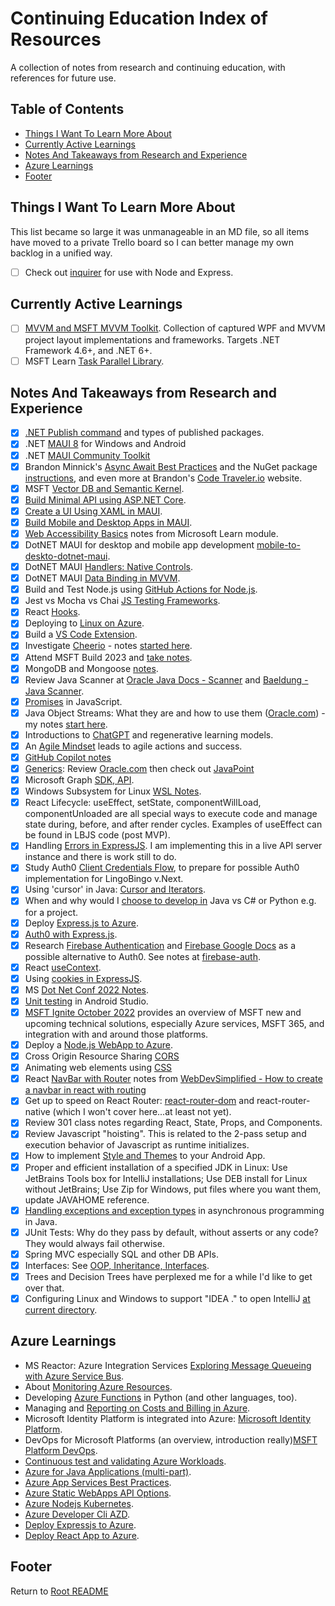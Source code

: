 # Continuing Education Index of Resources

A collection of notes from research and continuing education, with references for future use.

## Table of Contents

- [Things I Want To Learn More About](#things-i-want-to-learn-more-about)
- [Currently Active Learnings](#currently-active-learnings)
- [Notes And Takeaways from Research and Experience](#notes-and-takeaways-from-research-and-experience)
- [Azure Learnings](#azure-learnings)
- [Footer](#footer)

## Things I Want To Learn More About

This list became so large it was unmanageable in an MD file, so all items have moved to a private Trello board so I can better manage my own backlog in a unified way.

- [ ] Check out [inquirer](https://www.npmjs.com/package/inquirer) for use with Node and Express.

## Currently Active Learnings

- [ ] [MVVM and MSFT MVVM Toolkit](./dotnet-wpf-mvvm-learnings.md). Collection of captured WPF and MVVM project layout implementations and frameworks. Targets .NET Framework 4.6+, and .NET 6+.
- [ ] MSFT Learn [Task Parallel Library](./dotnet-taskparallellibrary-notes.md).

## Notes And Takeaways from Research and Experience

- [x] [.NET Publish command](./dotnet-publishing-apps.html) and types of published packages.
- [x] .NET [MAUI 8](https://learn.microsoft.com/en-us/dotnet/maui/what-is-maui?view=net-maui-8.0) for Windows and Android
- [x] .NET [MAUI Community Toolkit](https://github.com/CommunityToolkit/Maui)
- [x] Brandon Minnick's [Async Await Best Practices](https://github.com/brminnick/AsyncAwaitBestPractices) and the NuGet package [instructions](https://www.nuget.org/packages/AsyncAwaitBestPractices.MVVM/#asyncawaitbestpracticesmvvm-2), and even more at Brandon's [Code Traveler.io](https://codetraveler.io/) website.
- [x] MSFT [Vector DB and Semantic Kernel](./msft-semantickernel-vectordb.html).
- [x] [Build Minimal API using ASP.NET Core](./aspdotnet-learnings.html).
- [x] [Create a UI Using XAML in MAUI](./dotnet-maui-learnings.html#create-a-ui-in-a-dotnet-maui-app-by-using-xaml).
- [x] [Build Mobile and Desktop Apps in MAUI](./dotnet-maui-learnings.html#build-mobile-and-desktop-apps-training-notes).
- [x] [Web Accessibility Basics](./web-accessibility-basics.html) notes from Microsoft Learn module.
- [x] DotNET MAUI for desktop and mobile app development [mobile-to-deskto-dotnet-maui](./mobile-to-desktop-dotnet-maui.html).
- [x] DotNET MAUI [Handlers: Native Controls](./maui-handlers-native-controls.html).
- [x] DotNET MAUI [Data Binding in MVVM](./maui-databinding-mvvm.html).
- [x] Build and Test Node.js using [GitHub Actions for Node.js](./github-actions-build-test-node.html).
- [x] Jest vs Mocha vs Chai [JS Testing Frameworks](./js-testing-frameworks.html).
- [x] React [Hooks](./react-hooks.html).
- [x] Deploying to [Linux on Azure](./linux-on-azure.html).
- [x] Build a [VS Code Extension](./build-vscode-extension.html).
- [x] Investigate [Cheerio](https://cheerio.js.org/) - notes [started here](cheerio.html).
- [x] Attend MSFT Build 2023 and [take notes](./msbuild-20230-notes.html).
- [x] MongoDB and Mongoose [notes](../code301-files/mongo-and-mongoose.html).
- [x] Review Java Scanner at [Oracle Java Docs - Scanner](https://docs.oracle.com/javase/8/docs/api/java/util/Scanner.html) and [Baeldung - Java Scanner](https://www.baeldung.com/java-scanner).
- [x] [Promises](./promises-promises.html) in JavaScript.
- [x] Java Object Streams: What they are and how to use them ([Oracle.com](https://docs.oracle.com/javase/tutorial/essential/io/objectstreams.html)) - my notes [start here](./java-io-data-object-streams.html).
- [x] Introductions to [ChatGPT](./chat-gpt-llms.html) and regenerative learning models.
- [x] An [Agile Mindset](./agile-mindset-projects-action.html) leads to agile actions and success.
- [x] [GitHub Copilot notes](./github-copilot.html)
- [x] [Generics](./generics-java-strongtypelangs.html): Review [Oracle.com](https://docs.oracle.com/javase/tutorial/java/generics/index.html) then check out [JavaPoint](https://www.javatpoint.com/generics-in-java)
- [x] Microsoft Graph [SDK, API](./azure-graphapi-dotnet.html).
- [x] Windows Subsystem for Linux [WSL Notes](./windows-subsystem-for-linux.html).
- [x] React Lifecycle: useEffect, setState, componentWillLoad, componentUnloaded are all special ways to execute code and manage state during, before, and after render cycles. Examples of useEffect can be found in LBJS code (post MVP).
- [x] Handling [Errors in ExpressJS](./express-error-handling.html). I am implementing this in a live API server instance and there is work still to do.
- [x] Study Auth0 [Client Credentials Flow](https://auth0.com/docs/get-started/authentication-and-authorization-flow/call-your-api-using-the-client-credentials-flow), to prepare for possible Auth0 implementation for LingoBingo v.Next.
- [x] Using 'cursor' in Java: [Cursor and Iterators](./java-cursor-iterators.html).
- [x] When and why would I [choose to develop in](./choosing-a-language.html) Java vs C# or Python e.g. for a project.
- [x] Deploy [Express.js to Azure](deploy-express-mongodb-azure.html).
- [x] [Auth0 with Express.js](express-auth0-notes.html).
- [x] Research [Firebase Authentication](https://firebase.google.com/products/auth) and [Firebase Google Docs](https://firebase.google.com/docs/auth) as a possible alternative to Auth0. See notes at [firebase-auth](./firebase-auth.html).
- [x] React [useContext](./react-use-context-overview.md).
- [x] Using [cookies in ExpressJS](./express-cookies-review.html).
- [x] MS [Dot Net Conf 2022 Notes](./dotnetconf-2022.html).
- [x] [Unit testing](./android-studio-testing.html) in Android Studio.
- [x] [MSFT Ignite October 2022](./ms-ignite-2022-notes.html) provides an overview of MSFT new and upcoming technical solutions, especially Azure services, MSFT 365, and integration with and around those platforms.
- [x] Deploy a [Node.js WebApp to Azure](deploy-express-azure.html).
- [x] Cross Origin Resource Sharing [CORS](./cors-review.html)
- [x] Animating web elements using [CSS](./css-animations.html)
- [x] React [NavBar with Router](./navbar-in-react-with-routing.html) notes from [WebDevSimplified - How to create a navbar in react with routing](https://www.youtube.com/watch?v=SLfhMt5OUPI)
- [x] Get up to speed on React Router: [react-router-dom](./react-router-dom-notes.html) and react-router-native (which I won't cover here...at least not yet).
- [x] Review 301 class notes regarding React, State, Props, and Components.
- [x] Review Javascript "hoisting". This is related to the 2-pass setup and execution behavior of Javascript as runtime initializes.
- [x] How to implement [Style and Themes](../code401-files/android-themes.html) to your Android App.
- [x] Proper and efficient installation of a specified JDK in Linux: Use JetBrains Tools box for IntelliJ installations; Use DEB install for Linux without JetBrains; Use Zip for Windows, put files where you want them, update JAVAHOME reference.
- [x] [Handling exceptions and exception types](../code401-files/java-exceptions-scanner.html) in asynchronous programming in Java.
- [x] JUnit Tests: Why do they pass by default, without asserts or any code? They would always fail otherwise.
- [x] Spring MVC especially SQL and other DB APIs.
- [x] Interfaces: See [OOP, Inheritance, Interfaces](../code401-files/oop-inhrtnce-intfaces.html).
- [x] Trees and Decision Trees have perplexed me for a while I'd like to get over that.
- [x] Configuring Linux and Windows to support "IDEA ." to open IntelliJ [at current directory](../linux-terminal-files/linux-reference.md#Aliases).

## Azure Learnings

- MS Reactor: Azure Integration Services [Exploring Message Queueing with Azure Service Bus](./azure-integration-svcs-message-q.html).
- About [Monitoring Azure Resources](./azure-monitoring-resources.html).
- Developing [Azure Functions](./azure-functions.html) in Python (and other languages, too).
- Managing and [Reporting on Costs and Billing in Azure](./azure-reporting-costs.md).
- Microsoft Identity Platform is integrated into Azure: [Microsoft Identity Platform](./azure-identity-platform.html).
- DevOps for Microsoft Platforms (an overview, introduction really)[MSFT Platform DevOps](./msft-platform-devops.html).
- [Continuous test and validating Azure Workloads](./azure-testing-mission-critical-apps.html).
- [Azure for Java Applications (multi-part)](./azure-for-java-apps.html).
- [Azure App Services Best Practices](./azure-app-svc-best-practices.html).
- [Azure Static WebApps API Options](./azure-static-webapps-api-options.html).
- [Azure Nodejs Kubernetes](./azure-nodejs-kubernetes.html).
- [Azure Developer Cli AZD](./azure-developer-cli-azd.html).
- [Deploy Expressjs to Azure](./deploy-express-azure.html).
- [Deploy React App to Azure](./deploy-react-azure.html).

## Footer

Return to [Root README](../README.html)
